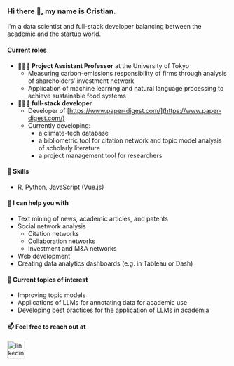 ### Hi there 👋, my name is Cristian.

I'm a data scientist and full-stack developer balancing between the academic and the startup world.

#### Current roles

- 🧑🏻‍💼 **Project Assistant Professor** at the University of Tokyo
    - Measuring carbon-emissions responsibility of firms through analysis of shareholders’ investment network
    - Application of machine learning and natural language processing to achieve sustainable food systems
- 👨🏻‍💻 **full-stack developer**
    - Developer of [https://www.paper-digest.com/](https://www.paper-digest.com/)
    - Currently developing:
        - a climate-tech database
        - a bibliometric tool for citation network  and topic model analysis of scholarly literature
        - a project management tool for researchers

#### 🦾 Skills
- R, Python, JavaScript (Vue.js)

#### 💬 I can help you with

- Text mining of news, academic articles, and patents
- Social network analysis
    - Citation networks
    - Collaboration networks
    - Investment and M&A networks
- Web development
- Creating data analytics dashboards (e.g. in Tableau or Dash)

#### 🤖 Current topics of interest
- Improving topic models
- Applications of LLMs for annotating data for academic use
- Developing best practices for the application of LLMs in academia

#### 📫 Feel free to reach out at 
[<img src='https://cdn.jsdelivr.net/npm/simple-icons@3.0.1/icons/linkedin.svg' alt='linkedin' height='40'>](https://www.linkedin.com/in/crismejia00/)  

